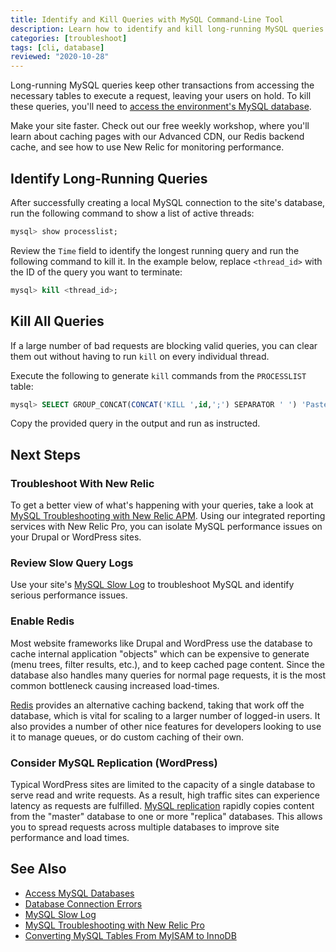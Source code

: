 ```yaml
---
title: Identify and Kill Queries with MySQL Command-Line Tool
description: Learn how to identify and kill long-running MySQL queries on your WordPress or Drupal site in a few commands.
categories: [troubleshoot]
tags: [cli, database]
reviewed: "2020-10-28"
---
```

Long-running MySQL queries keep other transactions from accessing the necessary tables to execute a request, leaving your users on hold. To kill these queries, you'll need to [access the environment's MySQL database](/mysql-access).

<Enablement title="Ramp up website performance" link="https://pantheon.io/live-workshops/website-performance-varnish-redis-and-new-relic?docs">

Make your site faster. Check out our free weekly workshop, where you'll learn about caching pages with our Advanced CDN, our Redis backend cache, and see how to use New Relic for monitoring performance.

</Enablement>

## Identify Long-Running Queries

After successfully creating a local MySQL connection to the site's database, run the following command to show a list of active threads:

```sql
mysql> show processlist;
```

Review the `Time` field to identify the longest running query and run the following command to kill it. In the example below, replace `<thread_id>` with the ID of the query you want to terminate:

```sql
mysql> kill <thread_id>;
```

## Kill All Queries

If a large number of bad requests are blocking valid queries, you can clear them out without having to run `kill` on every individual thread.

Execute the following to generate `kill` commands from the `PROCESSLIST` table:

```sql
mysql> SELECT GROUP_CONCAT(CONCAT('KILL ',id,';') SEPARATOR ' ') 'Paste the following query to kill all processes' FROM information_schema.processlist WHERE user<>'system user'\G
```

Copy the provided query in the output and run as instructed.

## Next Steps

### Troubleshoot With New Relic

To get a better view of what's happening with your queries, take a look at [MySQL Troubleshooting with New Relic APM](/debug-mysql-new-relic). Using our integrated reporting services with New Relic Pro, you can isolate MySQL performance issues on your Drupal or WordPress sites.

### Review Slow Query Logs

Use your site's [MySQL Slow Log](/mysql-slow-log) to troubleshoot MySQL and identify serious performance issues.

### Enable Redis

Most website frameworks like Drupal and WordPress use the database to cache internal application "objects" which can be expensive to generate (menu trees, filter results, etc.), and to keep cached page content. Since the database also handles many queries for normal page requests, it is the most common bottleneck causing increased load-times.

[Redis](/object-cache) provides an alternative caching backend, taking that work off the database, which is vital for scaling to a larger number of logged-in users. It also provides a number of other nice features for developers looking to use it to manage queues, or do custom caching of their own.

### Consider MySQL Replication (WordPress)

Typical WordPress sites are limited to the capacity of a single database to serve read and write requests. As a result, high traffic sites can experience latency as requests are fulfilled. [MySQL replication](/hyperdb) rapidly copies content from the "master" database to one or more "replica" databases. This allows you to spread requests across multiple databases to improve site performance and load times.

## See Also

- [Access MySQL Databases](/mysql-access)
- [Database Connection Errors](/database-connection-errors)
- [MySQL Slow Log](/mysql-slow-log)
- [MySQL Troubleshooting with New Relic Pro](/debug-mysql-new-relic)
- [Converting MySQL Tables From MyISAM to InnoDB](/myisam-to-innodb)
